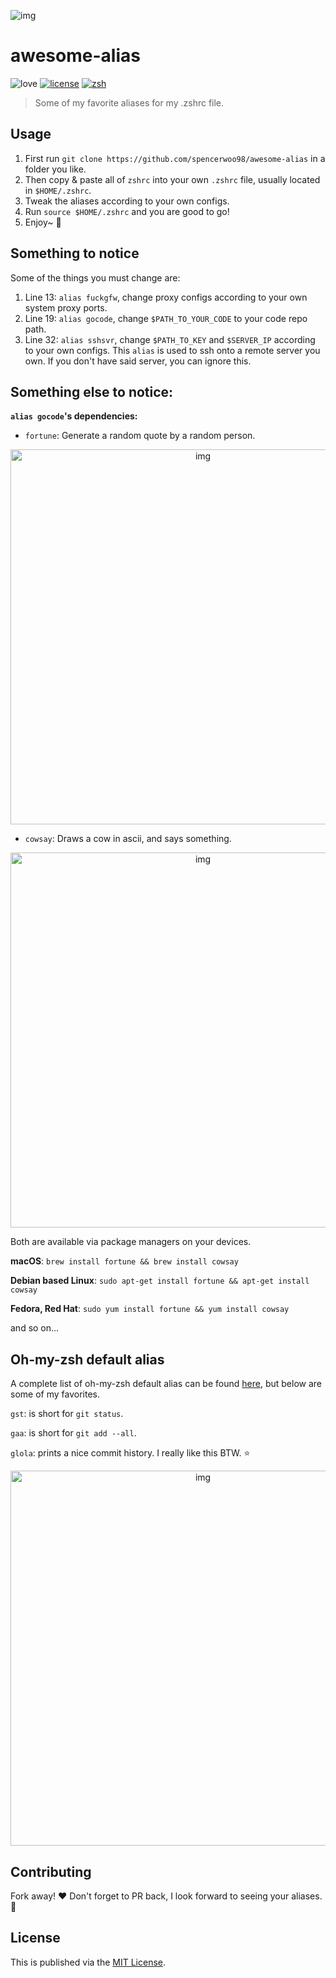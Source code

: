 ![img](https://i.loli.net/2018/05/31/5b0ff51dc2bf9.png)

# awesome-alias

![love](https://img.shields.io/badge/Made%20with-LOVE-ff69b4.svg)
[![license](https://img.shields.io/badge/license-MIT-blue.svg)](https://opensource.org/licenses/MIT)
[![zsh](https://img.shields.io/badge/configured%20for-zsh-brightgreen.svg)](https://github.com/robbyrussell/oh-my-zsh)

> Some of my favorite aliases for my .zshrc file.

## Usage

1. First run `git clone https://github.com/spencerwoo98/awesome-alias` in a folder you like.
2. Then copy & paste all of `zshrc` into your own `.zshrc` file, usually located in `$HOME/.zshrc`.
3. Tweak the aliases according to your own configs.
4. Run `source $HOME/.zshrc` and you are good to go!
5. Enjoy~ :beer:

## Something to notice

Some of the things you must change are:

1. Line 13: `alias fuckgfw`, change proxy configs according to your own system proxy ports.
2. Line 19: `alias gocode`, change `$PATH_TO_YOUR_CODE` to your code repo path.
3. Line 32: `alias sshsvr`, change `$PATH_TO_KEY` and `$SERVER_IP` according to your own configs. This `alias` is used to ssh onto a remote server you own. If you don't have said server, you can ignore this.

## Something else to notice:

**`alias gocode`'s dependencies:**

- `fortune`: Generate a random quote by a random person.

<div align="center"><img src="https://i.loli.net/2018/05/31/5b0fdd7abdb6c.jpg" alt="img" width="600px"></div>
 
- `cowsay`: Draws a cow in ascii, and says something.

<div align="center"><img src="https://i.loli.net/2018/05/31/5b0fddea0f161.jpg" alt="img" width="600px"></div>

Both are available via package managers on your devices.

**macOS**: `brew install fortune && brew install cowsay`

**Debian based Linux**: `sudo apt-get install fortune && apt-get install cowsay`

**Fedora, Red Hat**: `sudo yum install fortune && yum install cowsay`

and so on...

## Oh-my-zsh default alias

A complete list of oh-my-zsh default alias can be found [here](https://github.com/robbyrussell/oh-my-zsh/blob/master/plugins/git/git.plugin.zsh), but below are some of my favorites.

`gst`: is short for `git status`.

`gaa`: is short for `git add --all`.

`glola`: prints a nice commit history. I really like this BTW. :star:

<div align="center"><img src="https://i.loli.net/2018/05/31/5b0fdfd7a21e4.jpg" alt="img" width="600px"></div>

## Contributing

Fork away! :heart: Don't forget to PR back, I look forward to seeing your aliases. :beer:


## License

This is published via the [MIT License](https://github.com/spencerwoo98/awesome-alias/blob/master/LICENSE).
